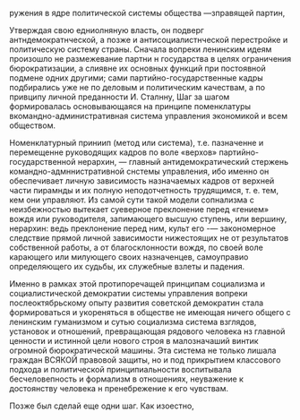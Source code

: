 ружения в ядре политической системы общества —зправящей партин,

Утверждая свою едниолняную власть, он подверг антндемократнческой, а позже и антисоциалистнческой перестройке и политическую систему страны. Сначала вопреки ленинским идеям произошло не размежевание партни н государства в целях ограничения бюрократизации, а слиявне их основных функций при постоявной подмене одних другими; сами партийно-государственные кадры подбирались уже не по деловым и политическим качествам, а по привципу личной преданности И. Сталнну, Шаг за шагом формировалась основывающаяся на принципе поменклатуры вкомандно-административная система управления экономикой и всем обществом.

Номенклатурный приниип (метод или система), т.е. пазначенне и перемещенне руководящих кадров по воле «верхов» партийно-государственной нерархин, — главный антидемократический стержень командно-адмннистративной снстемы управления, ибо именно он обеспечивает личную зависимость назначаемых кадров от верхней части пирамнды и их полную неподотчетность трудящимся, т. е. тем, кем они управляют. Из самой сути такой модели сопнализма с неизбежностью вытекает суеверное преклонение перед «гением» вождя или руководителя, запимающего высшую ступень, или вершину, нерархин: ведь преклонение перед ним, культ его -— закономерное следствие прямой личной зависимости нижестоящих не от результатов собственной работы, а от благосклонности вождя, по своей воле карающего или милующего своих назначенцев, самоуправио определяющего их судьбы, их служебные взлеты и падения.

Именно в рамках этой протипоречащей принципам социализма и социалистической демократии системы управления вопреки послеоктябрьскому опыту развития советской демократин стала формироваться и укореняться в обществе не имеющая ничего общего с ленинским гуманизмом и сутью социализма система взглядов, установок и отношений, превращающая рядового человека нз главной ценности и истинной цели нового строя в малозначаший винтик огромной бюрократической машины. Эта система не только лишала граждан ВСЯКОЙ правовой защиты, но и под прикрытием классового подхода и политической принципиальности воспитывала бесчеловепность и формализм в отношениях, неуважение к достоянству человека н пренебрежение к его чувствам.

Позже был сделай еще одни шаг. Как изоестно,

